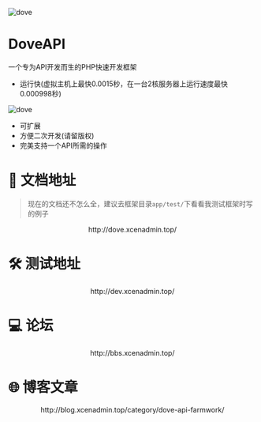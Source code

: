 ![dove](http://dove.xcenadmin.top/DoveAPI.jpg)

# DoveAPI
一个专为API开发而生的PHP快速开发框架

- 运行快(虚拟主机上最快0.0015秒，在一台2核服务器上运行速度最快0.000998秒)

![dove](http://dove.xcenadmin.top/run_time.png)

- 可扩展
- 方便二次开发(请留版权)
- 完美支持一个API所需的操作

# 📃 文档地址

> 现在的文档还不怎么全，建议去框架目录`app/test/`下看看我测试框架时写的例子

<center>http://dove.xcenadmin.top/</center>

# 🛠 测试地址

<center>http://dev.xcenadmin.top/</center>

# 💻 论坛

<center>http://bbs.xcenadmin.top/</center>

# 🌐 博客文章

<center>http://blog.xcenadmin.top/category/dove-api-farmwork/</center>

